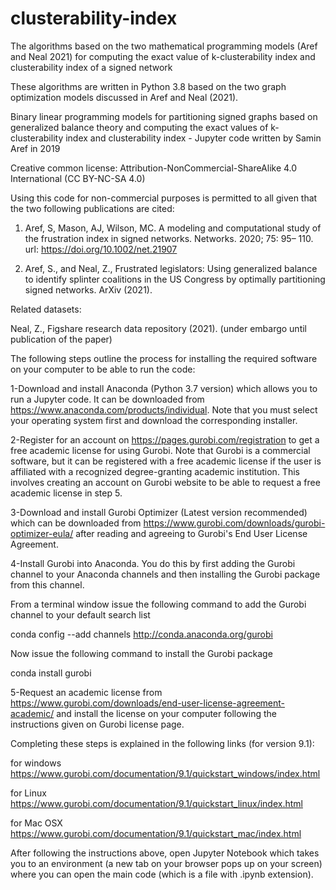 # clusterability-index
The algorithms based on the two mathematical programming models (Aref and Neal 2021) for computing the exact value of k-clusterability index and clusterability index of a signed network

These algorithms are written in Python 3.8 based on the two graph optimization models discussed in Aref and Neal (2021).

Binary linear programming models for partitioning signed graphs based on generalized balance theory and computing the exact values of k-clusterability index and clusterability index - Jupyter code written by Samin Aref in 2019

Creative common license: Attribution-NonCommercial-ShareAlike 4.0 International (CC BY-NC-SA 4.0)

Using this code for non-commercial purposes is permitted to all given that the two following publications are cited:

1. Aref, S, Mason, AJ, Wilson, MC. A modeling and computational study of the frustration index in signed networks. Networks. 2020; 75: 95– 110. url: https://doi.org/10.1002/net.21907

2. Aref, S., and Neal, Z., Frustrated legislators: Using generalized balance to identify splinter coalitions in the US Congress by optimally partitioning signed networks. ArXiv (2021).

Related datasets:

Neal, Z., Figshare research data repository (2021). (under embargo until publication of the paper)

The following steps outline the process for installing the required software on your computer to be able to run the code:

1-Download and install Anaconda (Python 3.7 version) which allows you to run a Jupyter code. It can be downloaded from https://www.anaconda.com/products/individual. Note that you must select your operating system first and download the corresponding installer.

2-Register for an account on https://pages.gurobi.com/registration to get a free academic license for using Gurobi. Note that Gurobi is a commercial software, but it can be registered with a free academic license if the user is affiliated with a recognized degree-granting academic institution. This involves creating an account on Gurobi website to be able to request a free academic license in step 5.

3-Download and install Gurobi Optimizer (Latest version recommended) which can be downloaded from https://www.gurobi.com/downloads/gurobi-optimizer-eula/ after reading and agreeing to Gurobi's End User License Agreement.

4-Install Gurobi into Anaconda. You do this by first adding the Gurobi channel to your Anaconda channels and then installing the Gurobi package from this channel.

From a terminal window issue the following command to add the Gurobi channel to your default search list

conda config --add channels http://conda.anaconda.org/gurobi

Now issue the following command to install the Gurobi package

conda install gurobi

5-Request an academic license from https://www.gurobi.com/downloads/end-user-license-agreement-academic/ and install the license on your computer following the instructions given on Gurobi license page.

Completing these steps is explained in the following links (for version 9.1):

for windows https://www.gurobi.com/documentation/9.1/quickstart_windows/index.html

for Linux https://www.gurobi.com/documentation/9.1/quickstart_linux/index.html

for Mac OSX https://www.gurobi.com/documentation/9.1/quickstart_mac/index.html

After following the instructions above, open Jupyter Notebook which takes you to an environment (a new tab on your browser pops up on your screen) where you can open the main code (which is a file with .ipynb extension).
